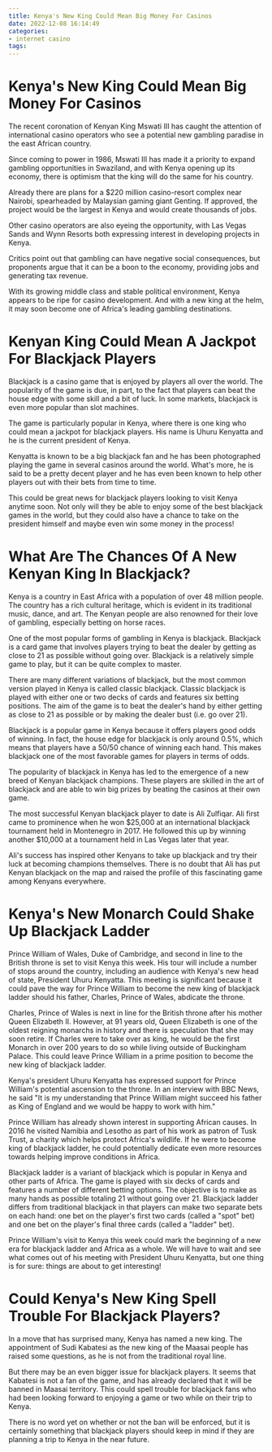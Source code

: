 ```yaml
---
title: Kenya's New King Could Mean Big Money For Casinos
date: 2022-12-08 16:14:49
categories:
- internet casino
tags:
---
```



#  Kenya's New King Could Mean Big Money For Casinos

The recent coronation of Kenyan King Mswati III has caught the attention of international casino operators who see a potential new gambling paradise in the east African country.

Since coming to power in 1986, Mswati III has made it a priority to expand gambling opportunities in Swaziland, and with Kenya opening up its economy, there is optimism that the king will do the same for his country.

Already there are plans for a $220 million casino-resort complex near Nairobi, spearheaded by Malaysian gaming giant Genting. If approved, the project would be the largest in Kenya and would create thousands of jobs.

Other casino operators are also eyeing the opportunity, with Las Vegas Sands and Wynn Resorts both expressing interest in developing projects in Kenya.

Critics point out that gambling can have negative social consequences, but proponents argue that it can be a boon to the economy, providing jobs and generating tax revenue.

With its growing middle class and stable political environment, Kenya appears to be ripe for casino development. And with a new king at the helm, it may soon become one of Africa's leading gambling destinations.

#  Kenyan King Could Mean A Jackpot For Blackjack Players

Blackjack is a casino game that is enjoyed by players all over the world. The popularity of the game is due, in part, to the fact that players can beat the house edge with some skill and a bit of luck. In some markets, blackjack is even more popular than slot machines.

The game is particularly popular in Kenya, where there is one king who could mean a jackpot for blackjack players. His name is Uhuru Kenyatta and he is the current president of Kenya.

Kenyatta is known to be a big blackjack fan and he has been photographed playing the game in several casinos around the world. What's more, he is said to be a pretty decent player and he has even been known to help other players out with their bets from time to time.

This could be great news for blackjack players looking to visit Kenya anytime soon. Not only will they be able to enjoy some of the best blackjack games in the world, but they could also have a chance to take on the president himself and maybe even win some money in the process!

#  What Are The Chances Of A New Kenyan King In Blackjack?

Kenya is a country in East Africa with a population of over 48 million people. The country has a rich cultural heritage, which is evident in its traditional music, dance, and art. The Kenyan people are also renowned for their love of gambling, especially betting on horse races.

One of the most popular forms of gambling in Kenya is blackjack. Blackjack is a card game that involves players trying to beat the dealer by getting as close to 21 as possible without going over. Blackjack is a relatively simple game to play, but it can be quite complex to master.

There are many different variations of blackjack, but the most common version played in Kenya is called classic blackjack. Classic blackjack is played with either one or two decks of cards and features six betting positions. The aim of the game is to beat the dealer's hand by either getting as close to 21 as possible or by making the dealer bust (i.e. go over 21).

Blackjack is a popular game in Kenya because it offers players good odds of winning. In fact, the house edge for blackjack is only around 0.5%, which means that players have a 50/50 chance of winning each hand. This makes blackjack one of the most favorable games for players in terms of odds.

The popularity of blackjack in Kenya has led to the emergence of a new breed of Kenyan blackjack champions. These players are skilled in the art of blackjack and are able to win big prizes by beating the casinos at their own game.

The most successful Kenyan blackjack player to date is Ali Zulfiqar. Ali first came to prominence when he won $25,000 at an international blackjack tournament held in Montenegro in 2017. He followed this up by winning another $10,000 at a tournament held in Las Vegas later that year.

Ali's success has inspired other Kenyans to take up blackjack and try their luck at becoming champions themselves. There is no doubt that Ali has put Kenyan blackjack on the map and raised the profile of this fascinating game among Kenyans everywhere.

#  Kenya's New Monarch Could Shake Up Blackjack Ladder

Prince William of Wales, Duke of Cambridge, and second in line to the British throne is set to visit Kenya this week. His tour will include a number of stops around the country, including an audience with Kenya's new head of state, President Uhuru Kenyatta. This meeting is significant because it could pave the way for Prince William to become the new king of blackjack ladder should his father, Charles, Prince of Wales, abdicate the throne.

Charles, Prince of Wales is next in line for the British throne after his mother Queen Elizabeth II. However, at 91 years old, Queen Elizabeth is one of the oldest reigning monarchs in history and there is speculation that she may soon retire. If Charles were to take over as king, he would be the first Monarch in over 200 years to do so while living outside of Buckingham Palace. This could leave Prince William in a prime position to become the new king of blackjack ladder.

Kenya's president Uhuru Kenyatta has expressed support for Prince William's potential ascension to the throne. In an interview with BBC News, he said "It is my understanding that Prince William might succeed his father as King of England and we would be happy to work with him."

Prince William has already shown interest in supporting African causes. In 2016 he visited Namibia and Lesotho as part of his work as patron of Tusk Trust, a charity which helps protect Africa's wildlife. If he were to become king of blackjack ladder, he could potentially dedicate even more resources towards helping improve conditions in Africa.

Blackjack ladder is a variant of blackjack which is popular in Kenya and other parts of Africa. The game is played with six decks of cards and features a number of different betting options. The objective is to make as many hands as possible totaling 21 without going over 21. Blackjack ladder differs from traditional blackjack in that players can make two separate bets on each hand: one bet on the player's first two cards (called a "spot" bet) and one bet on the player's final three cards (called a "ladder" bet).

Prince William's visit to Kenya this week could mark the beginning of a new era for blackjack ladder and Africa as a whole. We will have to wait and see what comes out of his meeting with President Uhuru Kenyatta, but one thing is for sure: things are about to get interesting!

#  Could Kenya's New King Spell Trouble For Blackjack Players?

In a move that has surprised many, Kenya has named a new king. The appointment of Sudi Kabatesi as the new king of the Maasai people has raised some questions, as he is not from the traditional royal line.

But there may be an even bigger issue for blackjack players. It seems that Kabatesi is not a fan of the game, and has already declared that it will be banned in Maasai territory. This could spell trouble for blackjack fans who had been looking forward to enjoying a game or two while on their trip to Kenya.

There is no word yet on whether or not the ban will be enforced, but it is certainly something that blackjack players should keep in mind if they are planning a trip to Kenya in the near future.